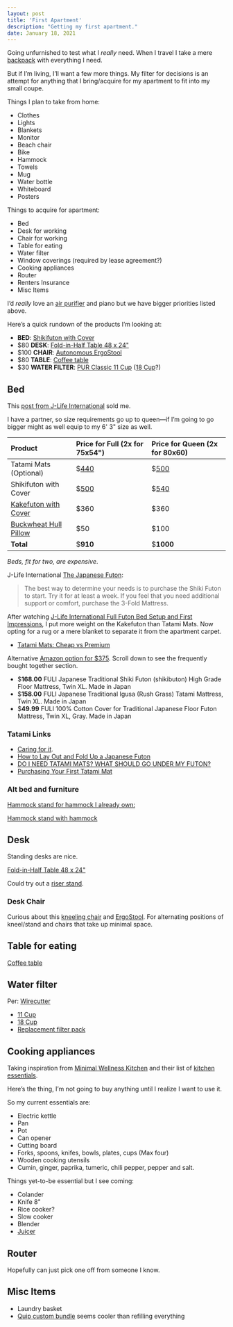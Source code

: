 ```yaml
---
layout: post
title: 'First Apartment'
description: "Getting my first apartment."
date: January 18, 2021
---
```


Going unfurnished to test what I *really* need. When I travel I take a mere [backpack](https://www.thenorthface.com/shop/borealis-nf0a3kv3) with everything I need.

But if I’m living, I’ll want a few more things. My filter for decisions is an attempt for anything that I bring/acquire for my apartment to fit into my small coupe.

Things I plan to take from home:
- Clothes
- Lights
- Blankets
- Monitor
- Beach chair
- Bike
- Hammock
- Towels
- Mug
- Water bottle
- Whiteboard
- Posters

Things to acquire for apartment:
- Bed
- Desk for working
- Chair for working
- Table for eating
- Water filter
- Window coverings (required by lease agreement?)
- Cooking appliances
- Router
- Renters Insurance
- Misc Items

I’d *really* love an [air purifier](https://cowaymega.com/products/coway-mighty-ap-1512hh) and piano but we have bigger priorities listed above.

Here’s a quick rundown of the products I’m looking at:
- **BED**: [Shikifuton with Cover](https://jlifeinternational.com/collections/shikifutons/products/j-life-shikifuton-with-sakura-navy-removable-cover?variant=7088002695219)
- $80 **DESK**: [Fold-in-Half Table 48 x 24"](https://www.uline.com/Product/Detail/H-4208FIH/Folding-Tables-and-Chairs/Economy-Fold-in-Half-Table-48-x-24)
- $100 **CHAIR**: [Autonomous ErgoStool](https://www.autonomous.ai/office-chairs/ergonomic-stool)
- $80 **TABLE**: [Coffee table](https://www.amazon.com/GDF-Studio-299909-Caspar-Walnut/dp/B01N9T4K6I/ref=psdc_3733631_t3_B07DK6X5S6?th=1)
- $30 **WATER FILTER**: [PUR Classic 11 Cup](https://www.amazon.com/PUR-Classic-Filtration-Indicator-Replacement/dp/B00IK5A68I/ref=pd_bxgy_2/139-3783027-5993254) ([18 Cup](https://www.amazon.com/PUR-DS1800Z-Classic-Dispenser-Faster/dp/B081PGZ3KR/ref=pd_bxgy_3/139-3783027-5993254)?)

## Bed
This [post from J-Life International](https://jlifeinternational.com/blogs/news/a-complete-guide-to-the-japanese-sleep-system) sold me.

I have a partner, so size requirements go up to queen—if I’m going to go bigger might as well equip to my 6' 3" size as well.

| Product | Price for Full (2x for 75x54") | Price for Queen (2x for 80x60) |
|:--|:--|:--|
| Tatami Mats (Optional) | $[440](https://jlifeinternational.com/collections/tatami-mats/products/european-full-tatami-mat)  | $[500](https://jlifeinternational.com/collections/tatami-mats/products/queen-tatami-mat) | 
| Shikifuton with Cover | $[500](https://jlifeinternational.com/collections/shikifutons/products/j-life-shikifuton-with-sakura-navy-removable-cover?variant=7088002629683) | $[540](https://jlifeinternational.com/collections/shikifutons/products/j-life-shikifuton-with-sakura-navy-removable-cover?variant=7088002695219) |
| [Kakefuton with Cover](https://jlifeinternational.com/collections/kakefutons/products/j-life-sakura-gold-custom-kakefuton-with-removable-cover) | $360 | $360 |
| [Buckwheat Hull Pillow](https://jlifeinternational.com/collections/pillows-shams/products/j-life-seikai-ha-navy-buckwheat-hull-pillow?variant=7133590454323) | $50 | $100 |
| **Total** | $**910** | $**1000** |

*Beds, fit for two, are expensive*.

J-Life International [The Japanese Futon](https://jlifeinternational.com/pages/the-japanese-futon):

> The best way to determine your needs is to purchase the Shiki Futon to start. Try it for at least a week. If you feel that you need additional support or comfort, purchase the 3-Fold Mattress.

After watching [J-Life International Full Futon Bed Setup and First Impressions](https://youtu.be/a1p25Zy1EdU), I put more weight on the Kakefuton than Tatami Mats. Now opting for a rug or a mere blanket to separate it from the apartment carpet.

- [Tatami Mats: Cheap vs Premium](https://youtu.be/vIAnK7oaYkM)

Alternative [Amazon option for $375](https://www.amazon.com/dp/B073Q61JH6/?tag=thewire06-20&linkCode=xm2&ascsubtag=AwEAAAAAAAAAAaxj). Scroll down to see the frequently bought together section.

- $**168.00** FULI Japanese Traditional Shiki Futon (shikibuton) High Grade Floor Mattress, Twin XL. Made in Japan 
- $**158.00** FULI Japanese Traditional Igusa (Rush Grass) Tatami Mattress, Twin XL. Made in Japan
- $**49.99** FULI 100% Cotton Cover for Traditional Japanese Floor Futon Mattress, Twin XL, Gray. Made in Japan

### Tatami Links

- [Caring for it](https://dengarden.com/interior-design/Shikibuton-Japanese-Traditional-Futon).
- [How to Lay Out and Fold Up a Japanese Futon](https://villagehiker.com/travel/travel-japan/how-to-use-japanese-futon-vh-ce-01.html)
- [DO I NEED TATAMI MATS? WHAT SHOULD GO UNDER MY FUTON?](https://www.futonbedsfromjapan.com/futonblog/tatami-mats-carpet-wood-flooring-futon/)
- [Purchasing Your First Tatami Mat](https://thebedlyft.com/buy-best-tatami-mat/)


### Alt bed and furniture
[Hammock stand for hammock I already own:](https://www.amazon.com/Hammock-Stand-Heavy-Duty-Portable/dp/B07TVPD4KF/ref=asc_df_B07TVPD4KF/)

[Hammock stand with hammock](https://www.amazon.com/Vivere-Double-Hammock-Tropical-Capacity/dp/B004YJCP7O/)

## Desk
Standing desks are nice.

[Fold-in-Half Table 48 x 24"](https://www.uline.com/Product/Detail/H-4208FIH/Folding-Tables-and-Chairs/Economy-Fold-in-Half-Table-48-x-24)

Could try out a [riser stand](https://www.staples.com/monoprice-universal-monitor-riser-stand-116250/product_24299669).

### Desk Chair

Curious about this [kneeling chair](https://www.amazon.com/dp/B073ZN7B52) and [ErgoStool](https://www.autonomous.ai/office-chairs/ergonomic-stool). For alternating positions of kneel/stand and chairs that take up minimal space.


## Table for eating

[Coffee table](https://www.amazon.com/GDF-Studio-299909-Caspar-Walnut/dp/B01N9T4K6I/ref=psdc_3733631_t3_B07DK6X5S6?th=1)



## Water filter
Per: [Wirecutter](https://www.nytimes.com/wirecutter/reviews/best-water-filter-pitcher/)

- [11 Cup](https://www.amazon.com/PUR-Classic-Filtration-Indicator-Replacement/dp/B00IK5A68I/ref=pd_bxgy_2/139-3783027-5993254)
- [18 Cup](https://www.amazon.com/PUR-DS1800Z-Classic-Dispenser-Faster/dp/B081PGZ3KR/ref=pd_bxgy_3/139-3783027-5993254)
- [Replacement filter pack](https://www.amazon.com/dp/B06WVDVDXB/)

## Cooking appliances
Taking inspiration from [Minimal Wellness Kitchen](http://minimalwellness.com/kitchen/) and their list of [kitchen essentials](http://minimalwellness.com/minimalistkitchenessentials/).

Here’s the thing, I’m not going to buy anything until I realize I want to use it.

So my current essentials are:
- Electric kettle
- Pan
- Pot
- Can opener
- Cutting board
- Forks, spoons, knifes, bowls, plates, cups (Max four)
- Wooden cooking utensils
- Cumin, ginger, paprika, tumeric, chili pepper, pepper and salt.

Things yet-to-be essential but I see coming:
- Colander
- Knife 8"
- Rice cooker?
- Slow cooker
- Blender
- [Juicer](https://www.amazon.com/dp/B07DCKYJ5D?tag=juicerb-20&linkCode=ogi&th=1&psc=1)

## Router
Hopefully can just pick one off from someone I know.

## Misc Items

- Laundry basket
- [Quip custom bundle](https://www.getquip.com/store/products/electric-toothbrush-starter-set) seems cooler than refilling everything